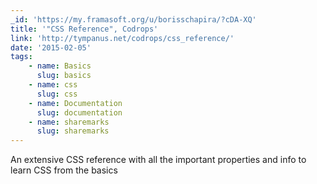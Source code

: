 ```yaml
---
_id: 'https://my.framasoft.org/u/borisschapira/?cDA-XQ'
title: '"CSS Reference", Codrops'
link: 'http://tympanus.net/codrops/css_reference/'
date: '2015-02-05'
tags:
    - name: Basics
      slug: basics
    - name: css
      slug: css
    - name: Documentation
      slug: documentation
    - name: sharemarks
      slug: sharemarks
---
```


<div class="markdown"><p>An extensive CSS reference with all the important properties and info to learn CSS from the basics
</p></div>
